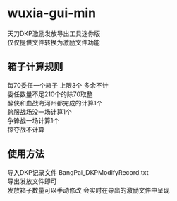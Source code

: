 # wuxia-gui-min
天刀DKP激励发放导出工具迷你版  
仅仅提供文件转换为激励文件功能  

## 箱子计算规则
每70委任一个箱子 上限3个 多余不计    
委任数量不足210个的除70取整  
醉侠和血战海河州都完成的计算1个  
跨服战场没一场计算1个  
争锋战一场计算1个  
掠夺战不计算  

## 使用方法  
导入DKP记录文件 BangPai_DKPModifyRecord.txt  
导出发放文件即可  
发放箱子数量可以手动修改 会实时在导出的激励文件中呈现
